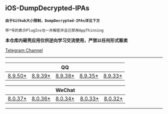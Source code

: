 ## iOS-DumpDecrypted-IPAs

**`由于Github大小限制，DumpDecrypted-IPAs详见下方`**

`带*号的表示PlugIns也一并解密并且已禁用AppThinning`

**本仓库内砸壳应用仅供逆向学习交流使用，严禁以任何形式贩卖**

[Telegram Channel](https://t.me/IPAPatch)

---

|||QQ|||
| --- | --- | --- | --- | --- |
|[8.9.50*](https://share.initnil.com/d/DumpDecrypted/QQ/QQ_8.9.50_dump.ipa?sign=Wf5bwaBCS3S8XYrrIlde3QWlhy8iEtXAxkmltJR79RE=:0)|[8.9.39*](https://share.initnil.com/d/DumpDecrypted/QQ/QQ_8.9.39_dump.ipa?sign=5GrKwXg8hTa6Geoi3qVrVf62vqU4rlrgdKAkxKJ2Rp8=:0)|[8.9.38*](https://share.initnil.com/d/DumpDecrypted/QQ/QQ_8.9.38_dump.ipa?sign=cAIgjdlRdFhrEvqdmDl5FHTX_hejkRMbZtzhk3zV08A=:0)|[8.9.35*](https://share.initnil.com/d/DumpDecrypted/QQ/QQ_8.9.35_dump.ipa?sign=oN8PsrJr2kQTFtut0vXOoTQeusKrzP_5E8qKSIXLAvY=:0)|[8.9.33*](https://share.initnil.com/d/DumpDecrypted/QQ/QQ_8.9.33_dump.ipa?sign=SvM5hPBEAgu1r3ej87CeBR3ye8jFBq6MTXS6b0E5Cko=:0)|

|||WeChat|||
| --- | --- | --- | --- | --- |
|[8.0.37*](https://share.initnil.com/d/DumpDecrypted/WeChat/WeChat_8.0.37_dump.ipa?sign=5g_afD1ohe5cgsjCX3hlbftiHtl8nUPVMKtlFDRki24=:0)|[8.0.36*](https://share.initnil.com/d/DumpDecrypted/WeChat/WeChat_8.0.36_dump.ipa?sign=7KFRdekd4V_teQ1zEZZXClXkmFuG9tGSY0h4CaM5qMo=:0)|[8.0.34*](https://share.initnil.com/d/DumpDecrypted/WeChat/WeChat_8.0.34_dump.ipa?sign=BP-g550Gla9kBYzhu0PJVwKBKrkC7iH68lWR_BxJtr4=:0)|[8.0.33*](https://share.initnil.com/d/DumpDecrypted/WeChat/WeChat_8.0.33_dump.ipa?sign=NZ_kgAFiulRLJS9_AKtgvmkrTUShqShoF4l6h0P6WjQ=:0)|[8.0.32*](https://share.initnil.com/d/DumpDecrypted/WeChat/WeChat_8.0.32_dump.ipa?sign=EdXefTRXMah-ChiN-SbCQdq2nOZiOvjNWNQvio4AG_w=:0)|

---
